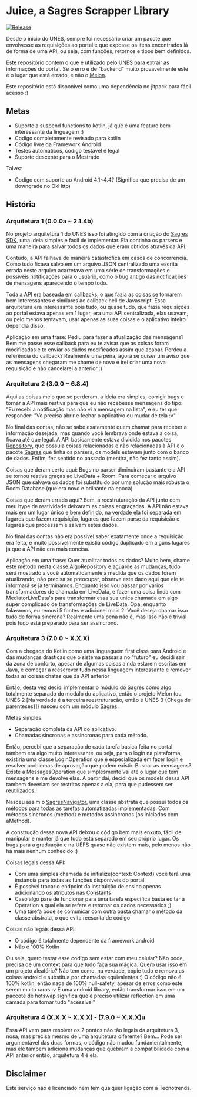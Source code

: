 # Juice, a Sagres Scrapper Library
[![Release](https://jitpack.io/v/ForceTower/Juice.svg)](https://jitpack.io/#ForceTower/Juice)

Desde o inicio do UNES, sempre foi necessário criar um pacote que envolvesse as requisições ao portal e que exposse os itens encontrados lá de forma de uma API, ou seja, com funções, retornos e tipos bem definidos.

Este repositório contem o que é utilizado pelo UNES para extrair as informações do portal. Se o erro é de "backend" muito provavelmente este é o lugar que está errado, e não o [Melon](https://github.com/ForceTower/Melon).

Este repositório está disponível como uma dependência no jitpack para fácil acesso :)

## Metas
* Suporte a suspend functions to kotlin, já que é uma feature bem interessante da linguagem :)
* Codigo completamente revisado para kotlin
* Código livre da Framework Android
* Testes automáticos, codigo testável é legal
* Suporte descente para o Mestrado

Talvez
* Codigo com suporte ao Android 4.1~4.4? (Significa que precisa de um downgrade no OkHttp)

## História
### Arquitetura 1 (0.0.0a ~ 2.1.4b)
No projeto arquitetura 1 do UNES isso foi atingido com a criação do [Sagres SDK](https://github.com/ForceTower/Pineapple/tree/2.1.4b/app/src/main/java/com/forcetower/uefs/sagres_sdk), uma ideia simples e facil de implementar. Ela continha os parsers e uma maneira para salvar todos os dados que eram obtidos através da API. 

Contudo, a API falhava de maneira catastrofica em casos de concorrencia. Como tudo ficava salvo em um arquivo JSON centralizado uma escrita errada neste arquivo acarretava em uma série de transformações e possiveis notificações para o usuário, como o bug antigo das notificações de mensagens aparecendo o tempo todo.

Toda a API era baseada em callbacks, o que fazia as coisas se tornarem bem interessantes e similares ao callback hell de Javascript.
Essa arquitetura era interessante pois tudo, ou quase tudo, que fazia requisições ao portal estava apenas em 1 lugar, era uma API centralizada, elas usavam, ou pelo menos tentavam, usar apenas as suas coisas e o aplicativo inteiro dependia disso.

Aplicação em uma frase:
Pediu para fazer a atualização das mensagens? Bem me passe esse callback para eu te avisar que as coisas foram modificadas e te enviar os dados modificados assim que acabar. Perdeu a referência do callback? Realmente uma pena, agora se quiser um aviso que as mensagens chegaram me chame de novo e irei criar uma nova requisição e não cancelarei a anterior :)

### Arquitetura 2 (3.0.0 ~ 6.8.4)
Aqui as coisas meio que se perderam, a ideia era simples, corrigir bugs e tornar a API mais reativa para que eu não recebesse mensagens do tipo: "Eu recebi a notificação mas não vi a mensagem na lista", e eu ter que responder: "Vc precisa abrir e fechar o aplicativo ou mudar de tela :v"

No final das contas, não se sabe exatamente quem chamar para receber a informação desejada, mas quando você lembrava onde estava a coisa, ficava até que legal. A API basicamente estava dividida nos pacotes [Repository](https://github.com/ForceTower/Pineapple/tree/_new_/app/src/main/java/com/forcetower/uefs/rep), que possuia coisas relacionadas e não relacionadas à API e o pacote [Sagres](https://github.com/ForceTower/Pineapple/tree/_new_/app/src/main/java/com/forcetower/uefs/sgrs) que tinha os parsers, os models estavam junto com o banco de dados. Enfim, fez sentido no passado (mentira, não fez tanto assim).

Coisas que deram certo aqui: Bugs no parser diminuiram bastante e a API se tornou reativa graças ao LiveData + Room. Para começar o arquivo JSON que salvava os dados foi substituido por uma solução mais robusta o Room Database (que era novo e brilhante na epoca)

Coisas que deram errado aqui? Bem, a reestruturação da API junto com meu hype de reatividade deixaram as coisas engraçadas. A API não estava mais em um lugar único e bem definido, na verdade ela foi separada em lugares que fazem requisição, lugares que fazem parse da requisição e lugares que processam e salvam estes dados.

No final das contas não era possivel saber exatamente onde a requisição era feita, e muito possívelmente existia código duplicado em alguns lugares já que a API não era mais concisa.

Aplicação em uma frase:
Quer atualizar todos os dados? Muito bem, chame este método nesta classe AlgoRepository e aguarde as mudanças, tudo será mostrado a você automaticamente a medida que os dados forem atualizando, não precisa se preocupar, observe este dado aqui que ele te informará se ja terminamos. Enquanto isso vou passar por vários transformadores de chamada em LiveData, e fazer uma coisa linda com MediatorLiveData's para transformar essa sua unica chamada em algo super complicado de transformações de LiveData. Opa, enquanto falavamos, eu removi 5 fontes e adicionei mais 2.
Você deseja chamar isso tudo de forma sincrona? Realmente uma pena não é, mas isso não é trivial pois tudo está preparado para ser assincrono.

### Arquitetura 3 (7.0.0 ~ X.X.X)
Com a chegada do Kotlin como uma linguaguem first class para Android e das mudanças drasticas que o sistema passaria no "futuro" eu decidi sair da zona de conforto, apesar de algumas coisas ainda estarem escritas em Java, e começar a reescrever tudo nessa linguagem interessante e remover todas as coisas chatas que da API anterior

Então, desta vez decidi implementar o módulo do Sagres como algo totalmente separado do modulo do aplicativo, então o projeto Melon (ou UNES 2 [Na verdade é a terceira reestruturação, então é UNES 3 {Chega de parenteses}]) nasceu com um módulo [Sagres](https://github.com/ForceTower/Melon/tree/7.8.3/sagres/src/main/java/com/forcetower/sagres).

Metas simples:
* Separação completa da API do aplicativo.
* Chamadas sincronas e assincronas para cada método.

Então, percebi que a separação de cada tarefa basica feita no portal tambem era algo muito interessante, ou seja, para o login na plataforma, existiria uma classe LoginOperation que é especializada em fazer login e resolver problemas de aprovação que podem existir.
Buscar as mensagens? Existe a MessagesOperation que simplesmente vai até o lugar que tem mensagens e me devolve elas. A partir dai, decidi que os models dessa API tambem deveriam ser restritos apenas a ela, para que pudessem ser reutilizados.

Nasceu assim o [SagresNavigator](https://github.com/ForceTower/Melon/blob/7.8.3/sagres/src/main/java/com/forcetower/sagres/SagresNavigator.kt), uma classe abstrata que possui todos os métodos para todas as tarefas automatizadas implementadas. Com métodos sincronos (method) e metodos assincronos (os iniciados com aMethod).

A construção dessa nova API deixou o código bem mais enxuto, fácil de manipular e manter já que tudo está separado em seu próprio lugar. Os bugs para a graduação e na UEFS quase não existem mais, pelo menos não há mais nenhum conhecido :)

Coisas legais dessa API:
* Com uma simples chamada de initialize(context: Context) você terá uma instancia para todas as funções disponíveis do portal.
* É possivel trocar o endpoint da instituição de ensino apenas adicionando os atributos nas [Constants](https://github.com/ForceTower/Melon/blob/7.8.3/sagres/src/main/java/com/forcetower/sagres/Constants.kt)
* Caso algo pare de funcionar para uma tarefa especifica basta editar a Operation a qual ela se refere e retornar os dados necessários ;)
* Uma tarefa pode se comunicar com outra basta chamar o método da classe abstrata, o que evita reescrita de código

Coisas não legais dessa API:
* O código é totalmente dependente da framework android
* Não é 100% Kotlin

Ou seja, quero testar esse codigo sem estar com meu celular? Não pode, precisa de um context para que tudo faça sua mágica. 
Quero usar isso em um projeto aleatório? Não tem como, na verdade, copie tudo e remova as coisas android e substitua por chamadas equivalentes :)
O código não é 100% kotlin, então nada de 100% null-safety, apesar de erros como este serem muito raros :v
É uma android library, então transformar isso em um paccote de hotswap significa que é preciso utilizar reflection em uma camada para tornar tudo "acessível"

### Arquitetura 4 (X.X.X ~ X.X.X) - (7.9.0 ~ X.X.X)u
Essa API vem para resolver os 2 pontos não tão legais da arquitetura 3, nosa, mas precisa mesmo de uma arquitetura diferente? Bem... Pode ser argumentável das duas formas, o código não mudou fundamentalmente, mas ele tambem adiciona mudanças que quebram a compatibilidade com a API anterior então, arquitetura 4 é ela.

## Disclaimer
Este serviço não é licenciado nem tem qualquer ligação com a Tecnotrends.
